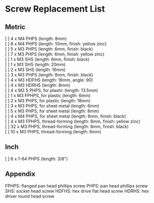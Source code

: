 # Screw Replacement List

## Metric
[ ] 4 x M4 PHPS (length: 8mm)  
[ ] 8 x M4 PHPS (length: 10mm, finish: yellow zinc)  
[ ] 5 x M3 PHPS (length: 6mm, finish: black)  
[ ] 7 x M3 PHPS (length: 6mm, finish: yellow zinc)  
[ ] 1 x M3 SHS (length: 6mm, finish: black)  
[ ] 1 x M3 SHS (length: 20mm)  
[ ] 2 x M3 SHS (length: 16mm)  
[ ] 3 x M3 PHPS (length: 8mm, finish: black)  
[ ] 4 x M3 HDFHS (length: 16mm, angle: 90)  
[ ] 4 x M3 HDRHS (length: 8mm)  
[ ] 4 x M2.5 PHPS, for plastic (length: 13.5mm)  
[ ] 1 x M3 FPHPS, for plastic (length: 6mm)  
[ ] 2 x M3 PHPS, for plastic (length: 18mm)  
[ ] 3 x M3 PHPS, for sheet metal (length: 6mm)  
[ ] 5 x M3 PHPS, for sheet metal (length: 8mm)  
[ ] 4 x M4 PHPS, for sheet metal (length: 8mm, finish: black)  
[ ] 4 x M3 FPHPS, thread-forming (length: 8mm, finish: yellow zinc)  
[ ] 32 x M3 PHPS, thread-forming (length: 8mm, finish: black)  
[ ] 10 x M3 PHPS, thread-forming (length: 6mm)  

## Inch
[ ] 6 x 1-64 PHPS (length: 3/8")

## Appendix
FPHPS: flanged pan head phillips screw
PHPS: pan head phillips screw
SHS: socket head screw
HDFHS: hex drive flat head screw
HDRHS: hex driver round head screw
